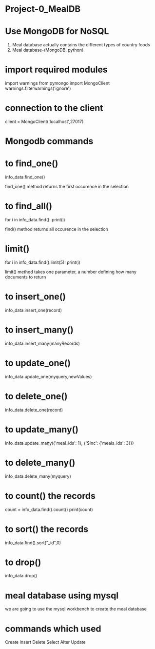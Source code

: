 # Project-0_MealDB

# Use MongoDB for NoSQL
1. Meal database actually contains the different types of country foods
2. Meal database-(MongoDB, python)

# import required modules
import warnings
from pymongo import MongoClient
warnings.filterwarnings('ignore')

# connection to the client
client = MongoClient('localhost',27017)

# Mongodb commands
# to find_one()
info_data.find_one()

find_one() method returns the first occurence in the selection

# to find_all()
for i in info_data.find():
    print(i)
    
find() method returns all occurence in the selection

# limit()
for i in info_data.find().limit(5):
    print(i)
    
limit() method takes one parameter, a number defining how many documents to return

# to insert_one() 
info_data.insert_one(record)

# to insert_many()
info_data.insert_many(manyRecords)

# to update_one()
info_data.update_one(myquery,newValues)

# to delete_one() 
info_data.delete_one(record)

# to update_many()
info_data.update_many({'meal_ids': 1}, {'$inc': {'meals_ids': 3}})

# to delete_many()
info_data.delete_many(myquery)

# to count() the records
count = info_data.find().count()
print(count)

# to sort() the records
info_data.find().sort("_id",0)

# to drop()
info_data.drop()

# meal database using mysql
we are going to use the mysql workbench to create the meal database 

# commands which used
Create
Insert
Delete
Select
Alter
Update


